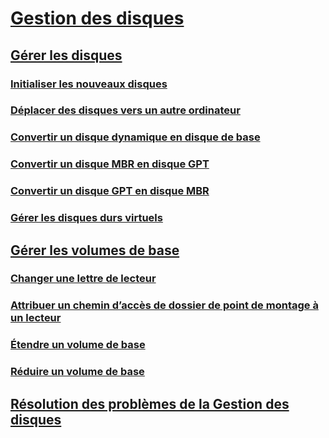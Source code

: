 # [Gestion des disques](overview-of-disk-management.md)
## [Gérer les disques](manage-disks.md)
### [Initialiser les nouveaux disques](initialize-new-disks.md)
### [Déplacer des disques vers un autre ordinateur](move-disks-to-another-computer.md)
### [Convertir un disque dynamique en disque de base](change-a-dynamic-disk-back-to-a-basic-disk.md)
### [Convertir un disque MBR en disque GPT](change-an-mbr-disk-into-a-gpt-disk.md)   
### [Convertir un disque GPT en disque MBR](change-a-gpt-disk-into-an-mbr-disk.md)         
### [Gérer les disques durs virtuels](manage-virtual-hard-disks.md)
## [Gérer les volumes de base](manage-basic-volumes.md)
### [Changer une lettre de lecteur](change-a-drive-letter.md)
### [Attribuer un chemin d’accès de dossier de point de montage à un lecteur](assign-a-mount-point-folder-path-to-a-drive.md)
### [Étendre un volume de base](extend-a-basic-volume.md)
### [Réduire un volume de base](shrink-a-basic-volume.md)
## [Résolution des problèmes de la Gestion des disques](troubleshooting-disk-management.md)
